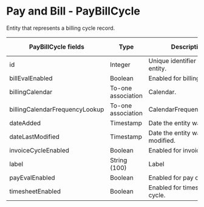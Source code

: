 #  Pay and Bill - PayBillCycle

Entity that represents a billing cycle record.


<table>
    <colgroup>
        <col width="20%" />
        <col width="20%" />
        <col width="20%" />
        <col width="20%" />
        <col width="20%" />
    </colgroup>
    <thead>
        <tr class="header">
            <th>PayBillCycle fields</th>
            <th>Type</th>
            <th>Description</th>
            <th>Not null</th>
            <th>Read-only</th>
        </tr>
    </thead>
    <tbody>
        <tr class="even">
            <td>id</td>
            <td>Integer</td>
            <td>Unique identifier for this entity.</td>
            <td>X</td>
            <td>X</td>
        </tr>
        <tr class="odd">
            <td>billEvalEnabled</td>
            <td>Boolean</td>
            <td>Enabled for billing cycle.</td>
            <td>X</td>
            <td></td>
        </tr>
        <tr class="even">
            <td>billingCalendar</td>
            <td>To-one association</td>
            <td>Calendar.</td>
            <td></td>
            <td></td>
        </tr>
        <tr class="odd">
            <td>billingCalendarFrequencyLookup</td>
            <td>To-one association</td>
            <td>CalendarFrequencyLookup.</td>
            <td></td>
            <td></td>
        </tr>
        <tr class="even">
            <td>dateAdded</td>
            <td>Timestamp</td>
            <td>Date the entity was added.</td>
            <td>X</td>
            <td>X</td>
        </tr>
        <tr class="odd">
            <td>dateLastModified</td>
            <td>Timestamp</td>
            <td>Date the entity was last modified.</td>
            <td></td>
            <td>X</td>
        </tr>
        <tr class="even">
            <td>invoiceCycleEnabled</td>
            <td>Boolean</td>
            <td>Enabled for invoice cycle.</td>
            <td>X</td>
            <td></td>
        </tr>
        <tr class="odd">
            <td>label</td>
            <td>String (100)</td>
            <td>Label</td>
            <td>X</td>
            <td></td>
        </tr>
        <tr class="even">
            <td>payEvalEnabled</td>
            <td>Boolean</td>
            <td>Enabled for pay cycle.</td>
            <td>X</td>
            <td></td>
        </tr>
        <tr class="odd">
            <td>timesheetEnabled</td>
            <td>Boolean</td>
            <td>Enabled for timesheet cycle.</td>
            <td>X</td>
            <td></td>
        </tr>
    </tbody>
</table>


     
        
